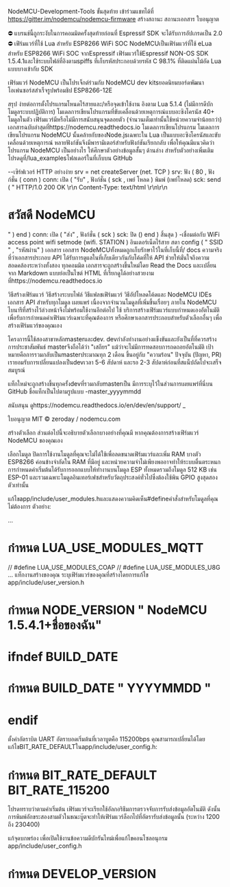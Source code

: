 NodeMCU-Development-Tools ขั้นสุดท้าย
เข้าร่วมแชทได้ที่ https://gitter.im/nodemcu/nodemcu-firmware สร้างสถานะ สถานะเอกสาร ใบอนุญาต

⛔ แบรนช์นี้ถูกระงับในการคอมมิตครั้งสุดท้ายก่อนที่ Espressif SDK จะได้รับการอัปเกรดเป็น 2.0 ⛔
เฟิร์มแวร์ที่ใช้ Lua สำหรับ ESP8266 WiFi SOC
NodeMCUเป็นเฟิร์มแวร์ที่ใช้ eLua สำหรับ ESP8266 WiFi SOC จากEspressif เฟิร์มแวร์ใช้Espressif NON-OS SDK 1.5.4.1และใช้ระบบไฟล์ที่อิงตามspiffs ที่เก็บรหัสประกอบด้วยรหัส C 98.1% ที่ติดแผ่นไม้อัด Lua แบบบางเข้ากับ SDK

เฟิร์มแวร์ NodeMCU เป็นโปรเจ็กต์ร่วมกับ NodeMCU dev kitsยอดนิยมบอร์ดพัฒนาโอเพ่นซอร์สสำเร็จรูปพร้อมชิป ESP8266-12E

สรุป
ง่ายต่อการตั้งโปรแกรมโหนดไร้สายและ/หรือจุดเข้าใช้งาน
อิงตาม Lua 5.1.4 (ไม่มีการดีบักโมดูลระบบปฏิบัติการ)
โมเดลการเขียนโปรแกรมที่ขับเคลื่อนด้วยเหตุการณ์แบบอะซิงโครนัส
40+ โมดูลในตัว
เฟิร์มแวร์มีหรือไม่มีการสนับสนุนจุดลอยตัว (จำนวนเต็มเท่านั้นใช้หน่วยความจำน้อยกว่า)
เอกสารฉบับล่าสุดที่https://nodemcu.readthedocs.io
โมเดลการเขียนโปรแกรม
โมเดลการเขียนโปรแกรม NodeMCU นั้นคล้ายกับของNode.jsเฉพาะใน Lua เป็นแบบอะซิงโครนัสและขับเคลื่อนด้วยเหตุการณ์ หลายฟังก์ชันจึงมีพารามิเตอร์สำหรับฟังก์ชันเรียกกลับ เพื่อให้คุณมีแนวคิดว่าโปรแกรม NodeMCU เป็นอย่างไร ให้ศึกษาตัวอย่างข้อมูลสั้นๆ ด้านล่าง สำหรับตัวอย่างเพิ่มเติม โปรดดูที่/lua_examplesโฟลเดอร์ในที่เก็บบน GitHub

--เซิร์ฟเวอร์ HTTP อย่างง่าย 
srv = net createServer (net. TCP )
srv: ฟัง ( 80 , ฟังก์ชั่น ( conn )
	conn: เปิด ( "รับ" , ฟังก์ชั่น ( sck , เพย์ โหลด )
		 พิมพ์ (เพย์โหลด)
		sck: send ( " HTTP/1.0 200 OK \r\n Content-Type: text/html \r\n\r\n <h1> สวัสดี NodeMCU</h1> " )
	 end )
	conn: เปิด ( "ส่ง" , ฟังก์ชั่น ( sck ) sck: ปิด () end )
 สิ้นสุด )
-เชื่อมต่อกับ WiFi access point 
wifi setmode (wifi. STATION )
อินเตอร์เน็ตไร้สาย สตา config ( " SSID " , "รหัสผ่าน" )
เอกสาร
เอกสาร NodeMCUทั้งหมดถูกเก็บรักษาไว้ในที่เก็บนี้ที่/ docs ความจริงที่ว่าเอกสารประกอบ API ได้รับการดูแลในที่เก็บเดียวกันกับโค้ดที่ให้ API ช่วยให้มั่นใจถึงความสอดคล้องระหว่างทั้งสอง ทุกคอมมิต เอกสารจะถูกสร้างขึ้นใหม่โดย Read the Docs และเปลี่ยนจาก Markdown แบบย่อเป็นไซต์ HTML ที่เรียกดูได้อย่างสวยงามที่https://nodemcu.readthedocs.io

วิธีสร้างเฟิร์มแวร์
วิธีสร้างระบบไฟล์
วิธีแฟลชเฟิร์มแวร์
วิธีอัปโหลดโค้ดและ NodeMCU IDEs
เอกสาร API สำหรับทุกโมดูล
เผยแพร่
เนื่องจากจำนวนโมดูลที่เพิ่มขึ้นเรื่อยๆ ภายใน NodeMCU ไบนารีที่สร้างไว้ล่วงหน้าจึงไม่พร้อมใช้งานอีกต่อไป ใช้ บริการสร้างเฟิร์มแวร์แบบกำหนดเองอัตโนมัติเพื่อรับการกำหนดค่าเฟิร์มแวร์เฉพาะที่คุณต้องการ หรือศึกษาเอกสารประกอบสำหรับตัวเลือกอื่นๆ เพื่อสร้างเฟิร์มแวร์ของคุณเอง

โครงการนี้ใช้สองสาขาหลักmasterและdev. devกำลังทำงานอย่างแข็งขันและยังเป็นที่ที่ควรสร้างการประชาสัมพันธ์ masterจึงถือได้ว่า "เสถียร" แม้ว่าจะไม่มีการทดสอบการถดถอยอัตโนมัติ เป้าหมายคือการรวมกลับเป็นmasterประมาณทุก 2 เดือน ขึ้นอยู่กับ "ความร้อน" ปัจจุบัน (ปัญหา, PR) เรายอมรับการเปลี่ยนแปลงเป็นdevเวลา 5-6 สัปดาห์ และรอ 2-3 สัปดาห์ก่อนที่สแน็ปถัดไปจะเสร็จสมบูรณ์

แท็กใหม่จะถูกสร้างขึ้นทุกครั้งdevที่รวมกลับmasterเป็น มีการระบุไว้ในส่วนการเผยแพร่ที่นี่บน GitHub ชื่อแท็กเป็นไปตามรูปแบบ <SDK-version>-master_yyyymmdd

สนับสนุน
ดูhttps://nodemcu.readthedocs.io/en/dev/en/support/ _

ใบอนุญาต
MIT © zeroday / nodemcu.com

สร้างตัวเลือก
ส่วนต่อไปนี้จะอธิบายตัวเลือกบางอย่างที่คุณมี หากคุณต้องการสร้างเฟิร์มแวร์ NodeMCU ของคุณเอง

เลือกโมดูล
ปิดการใช้งานโมดูลที่คุณจะไม่ได้ใช้เพื่อลดขนาดเฟิร์มแวร์และเพิ่ม RAM บางตัว ESP8266 ค่อนข้างจำกัดใน RAM ที่มีอยู่ และหน่วยความจำไม่เพียงพออาจทำให้ระบบตื่นตระหนก การกำหนดค่าเริ่มต้นได้รับการออกแบบให้ทำงานบนโมดูล ESP ทั้งหมดรวมถึงโมดูล 512 KB เช่น ESP-01 และรวมเฉพาะโมดูลอินเทอร์เฟซสำหรับวัตถุประสงค์ทั่วไปซึ่งต้องใช้พิน GPIO สูงสุดสองตัวเท่านั้น

แก้ไขapp/include/user_modules.hและแสดงความคิดเห็น#defineคำสั่งสำหรับโมดูลที่คุณไม่ต้องการ ตัวอย่าง:

...
# กำหนด LUA_USE_MODULES_MQTT 
// #define LUA_USE_MODULES_COAP 
// #define LUA_USE_MODULES_U8G 
...
แท็กงานสร้างของคุณ
ระบุเฟิร์มแวร์ของคุณที่สร้างโดยการแก้ไข app/include/user_version.h

# กำหนด NODE_VERSION     " NodeMCU 1.5.4.1+ชื่อของฉัน" 
# ifndef BUILD_DATE
# กำหนด BUILD_DATE       " YYYYMMDD " 
# endif
ตั้งค่าอัตราบิต UART
อัตราบอดเริ่มต้นที่เวลาบูตคือ 115200bps คุณสามารถเปลี่ยนได้โดยแก้ไขBIT_RATE_DEFAULTในapp/include/user_config.h:

# กำหนด BIT_RATE_DEFAULT BIT_RATE_115200
โปรดทราบว่าตามค่าเริ่มต้น เฟิร์มแวร์จะเรียกใช้อัลกอริธึมการตรวจจับการรับส่งข้อมูลอัตโนมัติ ดังนั้นการพิมพ์อักขระสองสามตัวในขณะบู๊ตจะทำให้เฟิร์มแวร์ล็อกไปที่อัตรารับส่งข้อมูลนั้น (ระหว่าง 1200 ถึง 230400)

แก้จุดบกพร่อง
เพื่อเปิดใช้งานข้อความดีบักรันไทม์เพื่อแก้ไขคอนโซลอนุกรม app/include/user_config.h

# กำหนด DEVELOP_VERSION

